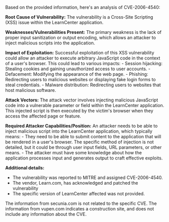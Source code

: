 Based on the provided information, here's an analysis of CVE-2006-4540:

**Root Cause of Vulnerability:**
The vulnerability is a Cross-Site Scripting (XSS) issue within the LearnCenter application.

**Weaknesses/Vulnerabilities Present:**
The primary weakness is the lack of proper input sanitization or output encoding, which allows an attacker to inject malicious scripts into the application.

**Impact of Exploitation:**
Successful exploitation of this XSS vulnerability could allow an attacker to execute arbitrary JavaScript code in the context of a user's browser. This could lead to various impacts:
    - Session hijacking: Stealing cookies and gaining unauthorized access to user accounts.
    - Defacement: Modifying the appearance of the web page.
    - Phishing: Redirecting users to malicious websites or displaying fake login forms to steal credentials.
    - Malware distribution: Redirecting users to websites that host malicious software.

**Attack Vectors:**
The attack vector involves injecting malicious JavaScript code into a vulnerable parameter or field within the LearnCenter application. This injected script is then executed by the victim's browser when they access the affected page or feature.

**Required Attacker Capabilities/Position:**
An attacker needs to be able to inject malicious script into the LearnCenter application, which typically means:
    - They need to be able to submit content to the application that will be rendered in a user's browser. The specific method of injection is not detailed, but it could be through user input fields, URL parameters, or other means.
    - The attacker must have some knowledge about how the application processes input and generates output to craft effective exploits.

**Additional details:**

* The vulnerability was reported to MITRE and assigned CVE-2006-4540.
* The vendor, Learn.com, has acknowledged and patched the vulnerability
* The specific version of LearnCenter affected was not provided.

The information from secunia.com is not related to the specific CVE. The information from vupen.com indicates a construction site, and does not include any information about the CVE.